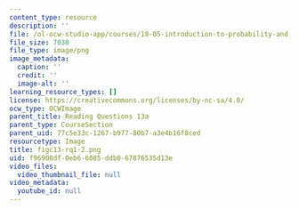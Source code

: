 ```yaml
---
content_type: resource
description: ''
file: /ol-ocw-studio-app/courses/18-05-introduction-to-probability-and-statistics-spring-2014/f96908df0eb66085ddb067876535d13e_figc13-rq1-2.png
file_size: 7030
file_type: image/png
image_metadata:
  caption: ''
  credit: ''
  image-alt: ''
learning_resource_types: []
license: https://creativecommons.org/licenses/by-nc-sa/4.0/
ocw_type: OCWImage
parent_title: Reading Questions 13a
parent_type: CourseSection
parent_uid: 77c5e33c-1267-b977-80b7-a3e4b16f8ced
resourcetype: Image
title: figc13-rq1-2.png
uid: f96908df-0eb6-6085-ddb0-67876535d13e
video_files:
  video_thumbnail_file: null
video_metadata:
  youtube_id: null
---
```

